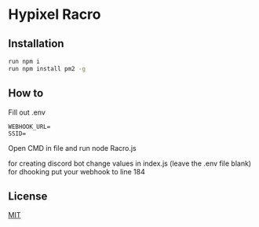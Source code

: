 # Hypixel Racro

## Installation

```bash
run npm i
run npm install pm2 -g
```

## How to

Fill out .env
```
WEBHOOK_URL=
SSID=
```
Open CMD in file and run node Racro.js

for creating discord bot change values in index.js (leave the .env file blank)
for dhooking put your webhook to line 184
## License

[MIT](https://choosealicense.com/licenses/mit/)
